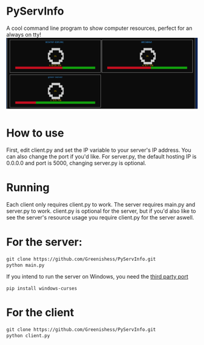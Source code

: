 # PyServInfo
A cool command line program to show computer resources, perfect for an always on tty!
![demopicture](https://github.com/Greenishess/PyServInfo/blob/main/pyservinfo.png)
# How to use
First, edit client.py and set the IP variable to your server's IP address. You can also change the port if you'd like. For server.py, the default hosting IP is 0.0.0.0 and port is 5000, changing server.py is optional.
# Running
Each client only requires client.py to work. The server requires main.py and server.py to work. client.py is optional for the server, but if you'd also like to see the server's resource usage you require client.py for the server aswell.
# For the server:
```
git clone https://github.com/Greenishess/PyServInfo.git
python main.py
```
If you intend to run the server on Windows, you need the [third party port](https://pypi.org/project/windows-curses/)
```
pip install windows-curses
```
# For the client
```
git clone https://github.com/Greenishess/PyServInfo.git
python client.py
```

